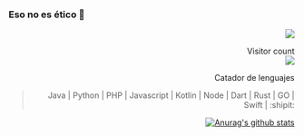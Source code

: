 ### Eso no es ético 🌱
<div align="right">
  <img src="https://i.pinimg.com/236x/95/0b/4b/950b4b80f5a6db4efd4793fc7e263a37--like-a-sir-dandy.jpg" >
  <p align="right"> 
    Visitor count<br>
    <img src="https://profile-counter.glitch.me/pilaba/count.svg" />
  </p>
<div>

Catador de lenguajes 
> Java | Python | PHP | Javascript | Kotlin | Node | Dart | Rust | GO | Swift | :shipit:

[![Anurag's github stats](https://github-readme-stats.vercel.app/api?username=pilaba&count_private=true&show_icons=true&theme=gruvbox)](https://github.com/anuraghazra/github-readme-stats)


<!-- [![Top Langs](https://github-readme-stats.vercel.app/api/top-langs/?username=pilaba&hide=css&count_private=true&theme=gruvbox)](https://github.com/anuraghazra/github-readme-stats)

<!--
[![ReadMe Card](https://github-readme-stats.vercel.app/api/pin/?username=pilaba&repo=Rust-web-app&count_private=true&show_icons=true&theme=gruvbox)](https://github.com/Pilaba/Rust-web-app)
